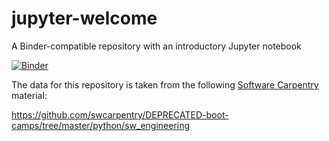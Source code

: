 # jupyter-welcome

A Binder-compatible repository with an introductory Jupyter notebook

[![Binder](http://mybinder.org/badge.svg)](http://mybinder.org:/repo/clemsonciti/jupyter-welcome)

The data for this repository is taken from the following [Software Carpentry](software-carpentry.org)
material:

https://github.com/swcarpentry/DEPRECATED-boot-camps/tree/master/python/sw_engineering